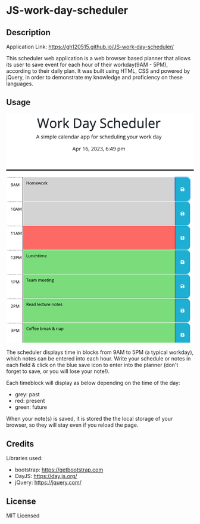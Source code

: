 # JS-work-day-scheduler

## Description

Application Link: <https://gh120515.github.io/JS-work-day-scheduler/>

This scheduler web application is a web browser based planner that allows its user to save event for each hour of their workday(9AM - 5PM), according to their daily plan. It was built using HTML, CSS and powered by jQuery, in order to demonstrate my knowledge and proficiency on these languages.


## Usage

 ![The application in use](Assets/img/function.png)

The scheduler displays time in blocks from 9AM to 5PM (a typical workday), which notes can be entered into each hour. Write your schedule or notes in each field & click on the blue save icon to enter into the planner (don't forget to save, or you will lose your note!).

Each timeblock will display as below depending on the time of the day:
- grey: past
- red: present
- green: future

When your note(s) is saved, it is stored the the local storage of your browser, so they will stay even if you reload the page.

## Credits

Libraries used:
- bootstrap: <https://getbootstrap.com>
- DayJS: <https://day.js.org/>
- jQuery: <https://jquery.com/>


## License

MIT Licensed